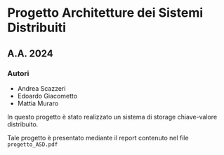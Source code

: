 # Progetto Architetture dei Sistemi Distribuiti
## A.A. 2024

### Autori
* Andrea Scazzeri
* Edoardo Giacometto
* Mattia Muraro

In questo progetto è stato realizzato un sistema di storage chiave-valore distribuito.

Tale progetto è presentato mediante il report contenuto nel file `progetto_ASD.pdf`

